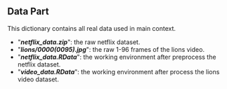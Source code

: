 ## Data Part

This dictionary contains all real data used in main context.

- "***netflix_data.zip***": the raw netflix dataset.
- "***lions/0000(0095).jpg***": the raw 1-96 frames of the lions video.
- "***netflix_data.RData***": the working environment after preprocess the netflix dataset.
- "***video_data.RData***": the working environment after process the lions video dataset.
